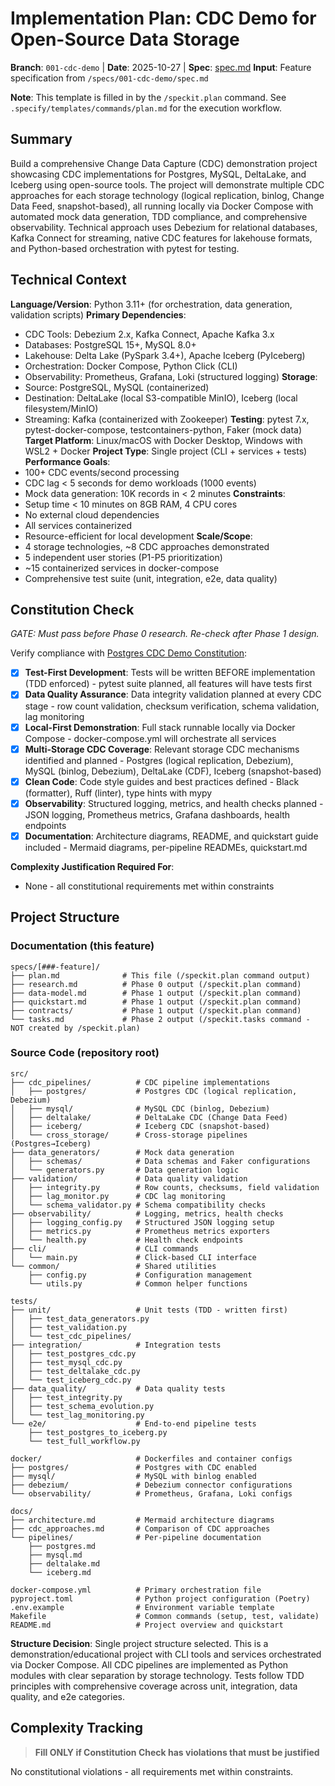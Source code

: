 # Implementation Plan: CDC Demo for Open-Source Data Storage

**Branch**: `001-cdc-demo` | **Date**: 2025-10-27 | **Spec**: [spec.md](./spec.md)
**Input**: Feature specification from `/specs/001-cdc-demo/spec.md`

**Note**: This template is filled in by the `/speckit.plan` command. See `.specify/templates/commands/plan.md` for the execution workflow.

## Summary

Build a comprehensive Change Data Capture (CDC) demonstration project showcasing CDC implementations for Postgres, MySQL, DeltaLake, and Iceberg using open-source tools. The project will demonstrate multiple CDC approaches for each storage technology (logical replication, binlog, Change Data Feed, snapshot-based), all running locally via Docker Compose with automated mock data generation, TDD compliance, and comprehensive observability. Technical approach uses Debezium for relational databases, Kafka Connect for streaming, native CDC features for lakehouse formats, and Python-based orchestration with pytest for testing.

## Technical Context

**Language/Version**: Python 3.11+ (for orchestration, data generation, validation scripts)
**Primary Dependencies**:
- CDC Tools: Debezium 2.x, Kafka Connect, Apache Kafka 3.x
- Databases: PostgreSQL 15+, MySQL 8.0+
- Lakehouse: Delta Lake (PySpark 3.4+), Apache Iceberg (PyIceberg)
- Orchestration: Docker Compose, Python Click (CLI)
- Observability: Prometheus, Grafana, Loki (structured logging)
**Storage**:
- Source: PostgreSQL, MySQL (containerized)
- Destination: DeltaLake (local S3-compatible MinIO), Iceberg (local filesystem/MinIO)
- Streaming: Kafka (containerized with Zookeeper)
**Testing**: pytest 7.x, pytest-docker-compose, testcontainers-python, Faker (mock data)
**Target Platform**: Linux/macOS with Docker Desktop, Windows with WSL2 + Docker
**Project Type**: Single project (CLI + services + tests)
**Performance Goals**:
- 100+ CDC events/second processing
- CDC lag < 5 seconds for demo workloads (1000 events)
- Mock data generation: 10K records in < 2 minutes
**Constraints**:
- Setup time < 10 minutes on 8GB RAM, 4 CPU cores
- No external cloud dependencies
- All services containerized
- Resource-efficient for local development
**Scale/Scope**:
- 4 storage technologies, ~8 CDC approaches demonstrated
- 5 independent user stories (P1-P5 prioritization)
- ~15 containerized services in docker-compose
- Comprehensive test suite (unit, integration, e2e, data quality)

## Constitution Check

*GATE: Must pass before Phase 0 research. Re-check after Phase 1 design.*

Verify compliance with [Postgres CDC Demo Constitution](../../.specify/memory/constitution.md):

- [x] **Test-First Development**: Tests will be written BEFORE implementation (TDD enforced) - pytest suite planned, all features will have tests first
- [x] **Data Quality Assurance**: Data integrity validation planned at every CDC stage - row count validation, checksum verification, schema validation, lag monitoring
- [x] **Local-First Demonstration**: Full stack runnable locally via Docker Compose - docker-compose.yml will orchestrate all services
- [x] **Multi-Storage CDC Coverage**: Relevant storage CDC mechanisms identified and planned - Postgres (logical replication, Debezium), MySQL (binlog, Debezium), DeltaLake (CDF), Iceberg (snapshot-based)
- [x] **Clean Code**: Code style guides and best practices defined - Black (formatter), Ruff (linter), type hints with mypy
- [x] **Observability**: Structured logging, metrics, and health checks planned - JSON logging, Prometheus metrics, Grafana dashboards, health endpoints
- [x] **Documentation**: Architecture diagrams, README, and quickstart guide included - Mermaid diagrams, per-pipeline READMEs, quickstart.md

**Complexity Justification Required For**:
- None - all constitutional requirements met within constraints

## Project Structure

### Documentation (this feature)

```text
specs/[###-feature]/
├── plan.md              # This file (/speckit.plan command output)
├── research.md          # Phase 0 output (/speckit.plan command)
├── data-model.md        # Phase 1 output (/speckit.plan command)
├── quickstart.md        # Phase 1 output (/speckit.plan command)
├── contracts/           # Phase 1 output (/speckit.plan command)
└── tasks.md             # Phase 2 output (/speckit.tasks command - NOT created by /speckit.plan)
```

### Source Code (repository root)

```text
src/
├── cdc_pipelines/          # CDC pipeline implementations
│   ├── postgres/           # Postgres CDC (logical replication, Debezium)
│   ├── mysql/              # MySQL CDC (binlog, Debezium)
│   ├── deltalake/          # DeltaLake CDC (Change Data Feed)
│   ├── iceberg/            # Iceberg CDC (snapshot-based)
│   └── cross_storage/      # Cross-storage pipelines (Postgres→Iceberg)
├── data_generators/        # Mock data generation
│   ├── schemas/            # Data schemas and Faker configurations
│   └── generators.py       # Data generation logic
├── validation/             # Data quality validation
│   ├── integrity.py        # Row counts, checksums, field validation
│   ├── lag_monitor.py      # CDC lag monitoring
│   └── schema_validator.py # Schema compatibility checks
├── observability/          # Logging, metrics, health checks
│   ├── logging_config.py   # Structured JSON logging setup
│   ├── metrics.py          # Prometheus metrics exporters
│   └── health.py           # Health check endpoints
├── cli/                    # CLI commands
│   └── main.py             # Click-based CLI interface
└── common/                 # Shared utilities
    ├── config.py           # Configuration management
    └── utils.py            # Common helper functions

tests/
├── unit/                   # Unit tests (TDD - written first)
│   ├── test_data_generators.py
│   ├── test_validation.py
│   └── test_cdc_pipelines/
├── integration/            # Integration tests
│   ├── test_postgres_cdc.py
│   ├── test_mysql_cdc.py
│   ├── test_deltalake_cdc.py
│   └── test_iceberg_cdc.py
├── data_quality/           # Data quality tests
│   ├── test_integrity.py
│   ├── test_schema_evolution.py
│   └── test_lag_monitoring.py
└── e2e/                    # End-to-end pipeline tests
    ├── test_postgres_to_iceberg.py
    └── test_full_workflow.py

docker/                     # Dockerfiles and container configs
├── postgres/               # Postgres with CDC enabled
├── mysql/                  # MySQL with binlog enabled
├── debezium/               # Debezium connector configurations
└── observability/          # Prometheus, Grafana, Loki configs

docs/
├── architecture.md         # Mermaid architecture diagrams
├── cdc_approaches.md       # Comparison of CDC approaches
└── pipelines/              # Per-pipeline documentation
    ├── postgres.md
    ├── mysql.md
    ├── deltalake.md
    └── iceberg.md

docker-compose.yml          # Primary orchestration file
pyproject.toml              # Python project configuration (Poetry)
.env.example                # Environment variable template
Makefile                    # Common commands (setup, test, validate)
README.md                   # Project overview and quickstart
```

**Structure Decision**: Single project structure selected. This is a demonstration/educational project with CLI tools and services orchestrated via Docker Compose. All CDC pipelines are implemented as Python modules with clear separation by storage technology. Tests follow TDD principles with comprehensive coverage across unit, integration, data quality, and e2e categories.

## Complexity Tracking

> **Fill ONLY if Constitution Check has violations that must be justified**

No constitutional violations - all requirements met within constraints.
